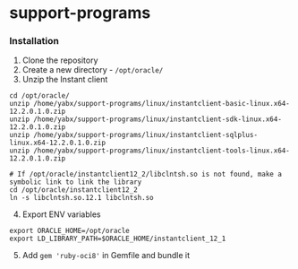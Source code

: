 # support-programs

### Installation

1. Clone the repository
2. Create a new directory - `/opt/oracle/`
3. Unzip the Instant client
````
cd /opt/oracle/
unzip /home/yabx/support-programs/linux/instantclient-basic-linux.x64-12.2.0.1.0.zip  
unzip /home/yabx/support-programs/linux/instantclient-sdk-linux.x64-12.2.0.1.0.zip 
unzip /home/yabx/support-programs/linux/instantclient-sqlplus-linux.x64-12.2.0.1.0.zip 
unzip /home/yabx/support-programs/linux/instantclient-tools-linux.x64-12.2.0.1.0.zip

# If /opt/oracle/instantclient12_2/libclntsh.so is not found, make a symbolic link to link the library
cd /opt/oracle/instantclient12_2
ln -s libclntsh.so.12.1 libclntsh.so
````
4. Export ENV variables
````
export ORACLE_HOME=/opt/oracle
export LD_LIBRARY_PATH=$ORACLE_HOME/instantclient_12_1
````
5. Add `gem 'ruby-oci8'` in Gemfile and bundle it

